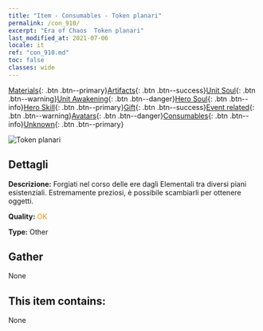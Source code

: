 ```yaml
---
title: "Item - Consumables - Token planari"
permalink: /con_910/
excerpt: "Era of Chaos  Token planari"
last_modified_at: 2021-07-06
locale: it
ref: "con_910.md"
toc: false
classes: wide
---
```

 [Materials](/ItemsIT/){: .btn .btn--primary}[Artifacts](/ItemsIT/Artifacts/){: .btn .btn--success}[Unit Soul](/ItemsIT/UnitSoul/){: .btn .btn--warning}[Unit Awakening](/ItemsIT/UnitAwakening/){: .btn .btn--danger}[Hero Soul](/ItemsIT/HeroSoul/){: .btn .btn--info}[Hero Skill](/ItemsIT/HeroSkill/){: .btn .btn--primary}[Gift](/ItemsIT/Gift/){: .btn .btn--success}[Event related](/ItemsIT/Events/){: .btn .btn--warning}[Avatars](/ItemsIT/Avatars/){: .btn .btn--danger}[Consumables](/ItemsIT/Consumables/){: .btn .btn--info}[Unknown](/ItemsIT/Unknown/){: .btn .btn--primary}

 ![Token planari](/images/t/i_40003.png)

## Dettagli
 **Descrizione:** Forgiati nel corso delle ere dagli Elementali tra diversi piani esistenziali. Estremamente preziosi, è possibile scambiarli per ottenere oggetti.

 **Quality:** <span style="color: #FF8C00">OK</span>

 **Type:** Other

## Gather

  None

## This item contains:

  None


